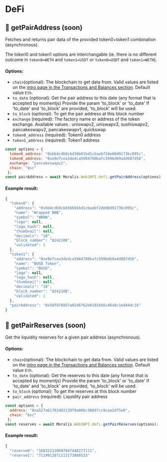 # DeFi

## 🚧 getPairAddress (soon)

Fetches and returns pair data of the provided token0+token1 combination (asynchronous).

The token0 and token1 options are interchangable (ie. there is no different outcome in `token0=WETH` and `token1=USDT` or `token0=USDT` and `token1=WETH`).

#### Options:

* `chain`(optional): The blockchain to get data from. Valid values are listed on the [intro page in the Transactions and Balances section](https://docs.moralis.io/transactions-and-balances/intro). Default value `Eth`.
* `to_date` (optional):  Get the pair address to this date (any format that is accepted by momentjs) Provide the param 'to\_block' or 'to\_date' If 'to\_date' and 'to\_block' are provided, 'to\_block' will be used.
* `to_block` (optional): To get the pair address at this block number
* `exchange` (required): The factory name or address of the token exchange. Available values : uniswapv2, uniswapv3, sushiswapv2, pancakeswapv2, pancakeswapv1, quickswap
* `token0_address` (required): Token0 address
* `token1_address` (required): Token1 address

```javascript
const options = {
  token0_address: "0xbb4cdb9cbd36b01bd1cbaebf2de08d9173bc095c",
  token0_address: "0xe9e7cea3dedca5984780bafc599bd69add087d56",
  exchange: "pancakeswapv2",
  chain: "bsc"
 };
const pairAddress = await Moralis.Web3API.defi.getPairAddress(options);
```

#### Example result:

```javascript
{
  "token0": {
    "address": "0xbb4cdb9cbd36b01bd1cbaebf2de08d9173bc095c",
    "name": "Wrapped BNB",
    "symbol": "WBNB",
    "logo": null,
    "logo_hash": null,
    "thumbnail": null,
    "decimals": "18",
    "block_number": "8242108",
    "validated": 1
  },
  "token1": {
    "address": "0xe9e7cea3dedca5984780bafc599bd69add087d56",
    "name": "BUSD Token",
    "symbol": "BUSD",
    "logo": null,
    "logo_hash": null,
    "thumbnail": null,
    "decimals": "18",
    "block_number": "8242108",
    "validated": 1
  },
  "pairAddress": "0x58f876857a02d6762e0101bb5c46a8c1ed44dc16"
}
```

## 🚧 getPairReserves (soon)

Get the liquidity reserves for a given pair address (asynchronous).&#x20;

#### Options:

* `chain`(optional): The blockchain to get data from. Valid values are listed on the [intro page in the Transactions and Balances section](https://docs.moralis.io/transactions-and-balances/intro). Default value `Eth`.
* `to_date` (optional):  Get the reserves to this date (any format that is accepted by momentjs) Provide the param 'to\_block' or 'to\_date' If 'to\_date' and 'to\_block' are provided, 'to\_block' will be used.
* `to_block` (optional): To get the reserves at this block number
* `pair_address` (required): Liquidity pair address

```javascript
const options = {
  address: "0xa527a61703d82139f8a06bc30097cc9caa2df5a6",
  chain: "bsc"
 };
const reserves = await Moralis.Web3API.defi.getPairReserves(options);
```

#### Example result:

```javascript
{
  "reserve0": "168322120697847448277111",
  "reserve1": "7119912071113173800533"

```
